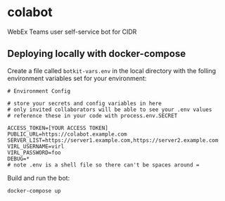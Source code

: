 # colabot
WebEx Teams user self-service bot for CIDR

## Deploying locally with docker-compose

Create a file called `botkit-vars.env` in the local directory with the folling environment variables set for your environment:
```
# Environment Config

# store your secrets and config variables in here
# only invited collaborators will be able to see your .env values
# reference these in your code with process.env.SECRET

ACCESS_TOKEN=[YOUR ACCESS TOKEN]
PUBLIC_URL=https://colabot.example.com
SERVER_LIST=https://server1.example.com,https://server2.example.com
VIRL_USERNAME=virl
VIRL_PASSWORD=foo
DEBUG=*
# note .env is a shell file so there can't be spaces around =
```

Build and run the bot:
```
docker-compose up
```

